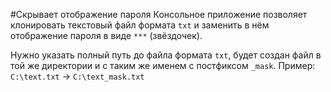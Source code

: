 #Скрывает отображение пароля
Консольное приложение позволяет клонировать текстовый файл формата `txt` и 
заменить в нём отображение пароля в виде `***` (звёздочек). 

Нужно указать полный путь до файла формата `txt`, будет создан файл в той же директории
и с таким же именем с постфиксом `_mask`. Пример: `C:\text.txt` -> `C:\text_mask.txt`